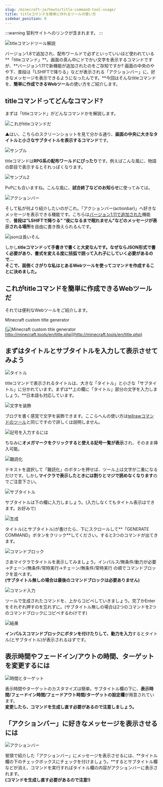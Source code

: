 ```yaml
---
slug: /minecraft-je/howto/title-command-tool-usage/
title: titleコマンドを簡単に作れるツールの使い方
sidebar_position: 0
---
```


:::warning
営利サイトへのリンクが含まれます。
:::

![titleコマンドツール解説](https://cdn-ak.f.st-hatena.com/images/fotolife/s/sasigume/20210208/20210208090407.png)

バージョン1.8で追加され、配布ワールドで必ずといっていいほど使われている**「titleコマンド」**。画面の真ん中にドでかい文字を表示するコマンドですが、**バージョン1.11で新機能が追加されたのをご存知ですか? 画面の中央のやや下、普段は「LSHIFTで降りる」などが表示される「アクションバー」に、好きなメッセージを表示できるようになったんです。**今回はそんなtitleコマンドを、**簡単に作成できるWebツール**の使い方をご紹介します。

## titleコマンドってどんなコマンド?

まずは「titleコマンド」がどんなコマンドかを解説します。

![これがtitleコマンドだ](https://cdn-ak.f.st-hatena.com/images/fotolife/s/sasigume/20210208/20210208093135.png)

▲はい、こちらのスクリーンショットを見て分かる通り、**画面の中央に大きなタイトルと小さなサブタイトルを表示するコマンド**です。

![サンプル](https://cdn-ak.f.st-hatena.com/images/fotolife/s/sasigume/20210208/20210208093139.png)

titleコマンドは**RPG系の配布ワールドにぴったり**です。例えばこんな風に、物語の節目で表示するとそれっぽくなります。

![サンプル2](https://cdn-ak.f.st-hatena.com/images/fotolife/s/sasigume/20210208/20210208093144.png)

PvPにも合いますね。こんな風に、**試合終了などのお知らせ**に使ってみては。

![アクションバー](https://cdn-ak.f.st-hatena.com/images/fotolife/s/sasigume/20210208/20210208102554.png)

そして私が何より紹介したいのがこれ。「アクションバー(actionbar)」へ好きなメッセージを表示できる機能です。こちらは[バージョン1.11で追加された](http://minecraft.gamepedia.com/1.11#Command_format)機能で、**普段は”LSHIFTで降りる” “夜になるまで眠れません”などのメッセージが表示される場所**を自由に書き換えられるんです。

![jsonは長いそん](https://cdn-ak.f.st-hatena.com/images/fotolife/s/sasigume/20210208/20210208091348.png)

しかし**titleコマンドって手書きで書くと大変なんです。**なぜならJSON形式で書く必要があり、書式を変える度に括弧で囲って入れ子にしていく必要があるので…  
そこで、面倒くさがりな私は**とあるWebツールを使ってコマンドを作成することに決めました。**

## これがtitleコマンドを簡単に作成できるWebツールだ

それでは便利なWebツールをご紹介します。

Minecraft custom title generator

[![Minecraft custom title generator](https://cdn-ak.f.st-hatena.com/images/fotolife/s/sasigume/20210208/20210208112941.png)  
http://minecraft.tools/en/title.php](http://minecraft.tools/en/title.php)

## まずはタイトルとサブタイトルを入力して表示させてみよう

![タイトル](https://cdn-ak.f.st-hatena.com/images/fotolife/s/sasigume/20210208/20210208122118.png)

titleコマンドで表示されるタイトルは、大きな「タイトル」と小さな「サブタイトル」に分かれています。まずは**上の欄に「タイトル」部分の文字を入力しましょう。**日本語も対応しています。

![文字を装飾](https://cdn-ak.f.st-hatena.com/images/fotolife/s/sasigume/20210208/20210208101535.png)

ブログを書く感覚で文字を装飾できます。ここらへんの使い方は[tellrawコマンドのツール](/minecraft-je/howto/tellraw-command-generator)と同じですので詳しくは説明しません。

![記号を入力するには](https://cdn-ak.f.st-hatena.com/images/fotolife/s/sasigume/20210208/20210208104230.png)

ちなみに**オメガマークをクリックすると使える記号一覧が表示**され、そのまま挿入可能。

![難読化](https://cdn-ak.f.st-hatena.com/images/fotolife/s/sasigume/20210208/20210208111038.png)

テキストを選択して「難読化」のボタンを押せば、ツール上は文字が二重になるだけです。しかし**マイクラで表示したときには割りとマジで読めなくなります**のでご注意下さい。

![サブタイトル](https://cdn-ak.f.st-hatena.com/images/fotolife/s/sasigume/20210208/20210208121604.png)

サブタイトルは下の欄に入力しましょう。(入力しなくてもタイトル表示はできます。お好みで)

![生成](https://cdn-ak.f.st-hatena.com/images/fotolife/s/sasigume/20210208/20210208104642.png)

タイトル(とサブタイトル)が書けたら、下にスクロールして**「GENERATE COMMAND」ボタンをクリック**してください。すると3つのコマンドが出てきます。

![コマンドブロック](https://cdn-ak.f.st-hatena.com/images/fotolife/s/sasigume/20210208/20210208122254.png)

さあマイクラでタイトルを表示してみましょう。インパルス/無条件/動力が必要→チェーン/無条件/常時実行→チェーン/無条件/常時実行 の順でコマンドブロックを並べます。  
**(サブタイトル無しの場合は最後のコマンドブロックは必要ありません)**

![コマンド入力](https://cdn-ak.f.st-hatena.com/images/fotolife/s/sasigume/20210208/20210208090520.png)

ツールで生成されたコマンドを、上からコピペしていきましょう。完了かEnterをそれぞれ押すのを忘れずに。(サブタイトル無しの場合は2つのコマンドを2つのコマンドブロックにコピペするわけです)

![結果](https://cdn-ak.f.st-hatena.com/images/fotolife/s/sasigume/20210208/20210208093148.png)

**インパルスコマンドブロックにボタンを付けたりして、動力を入力**するとタイトル(とサブタイトル)が表示されるはずです。

## 表示時間やフェードイン/アウトの時間、ターゲットを変更するには

![時間とターゲット](https://cdn-ak.f.st-hatena.com/images/fotolife/s/sasigume/20210208/20210208110636.png)

表示時間やターゲットのカスタマイズは簡単。サブタイトル欄の下に、**表示時間/フェードイン時間/フェードアウト時間/ターゲットの設定欄**が用意されています。  
**変更したら、コマンドを生成し直す必要があるので注意しましょう。**

## 「アクションバー」に好きなメッセージを表示させるには

![アクションバー](https://cdn-ak.f.st-hatena.com/images/fotolife/s/sasigume/20210208/20210208123447.png)

冒頭で紹介した「アクションバー」にメッセージを表示させるには、**タイトル欄の下のチェックボックスにチェックを付けましょう。**するとサブタイトル欄などが消え、コマンドを実行すればタイトル欄の内容がアクションバーに表示されます。  
**(コマンドを生成し直す必要があるので注意!)**
